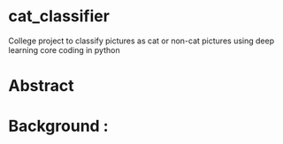 # cat_classifier
College project to classify pictures as cat or non-cat pictures using deep learning core coding in python 

# Abstract
# Background : 
